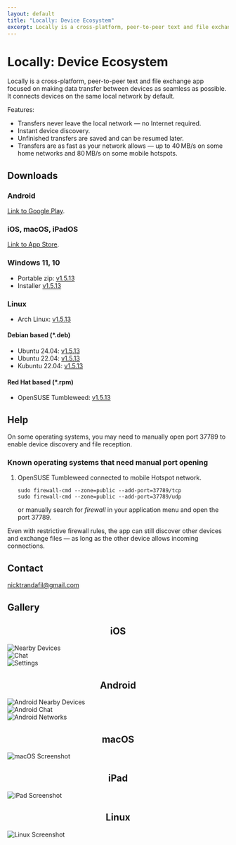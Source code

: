 ```yaml
---
layout: default
title: "Locally: Device Ecosystem"
excerpt: Locally is a cross-platform, peer-to-peer text and file exchange app focused on making data transfer between devices as seamless as possible.
---
```


# Locally: Device Ecosystem

Locally is a cross-platform, peer-to-peer text and file exchange app focused on making data transfer between devices as seamless as possible. It connects devices on the same local network by default.

Features:
* Transfers never leave the local network — no Internet required.
* Instant device discovery.
* Unfinished transfers are saved and can be resumed later.
* Transfers are as fast as your network allows — up to 40 MB/s on some home networks and 80 MB/s on some mobile hotspots.

## Downloads

### Android

[Link to Google Play](https://play.google.com/store/apps/details?id=com.trand.locally).

### iOS, macOS, iPadOS

[Link to App Store](https://apps.apple.com/us/app/send-locally/id6475152818).

### Windows 11, 10

* Portable zip: <a href="/other/Locally-Portable-1.5.13-x64.zip">v1.5.13</a>
* Installer <a href="/other/Locally-Installer-1.5.13-x64.exe">v1.5.13</a>

### Linux

* Arch Linux: <a href="/other/archlinux-locally-1.5.13-1-x86_64.pkg.tar.zst">v1.5.13</a>

#### Debian based (*.deb)

* Ubuntu 24.04: <a href="/other/ubuntu_24.04_locally_1.5.13_amd64.deb">v1.5.13</a>
* Ubuntu 22.04: <a href="/other/ubuntu_22.04_locally_1.5.13_amd64.deb">v1.5.13</a>
* Kubuntu 22.04: <a href="/other/ubuntu_22.04_locally_1.5.13_amd64.deb">v1.5.13</a>

#### Red Hat based (*.rpm)

* OpenSUSE Tumbleweed: <a href="/other/opensuse-tumbleweed-locally-1.5.13-1.x86_64.rpm">v1.5.13</a>

## Help

On some operating systems, you may need to manually open port 37789 to enable device discovery and file reception.

### Known operating systems that need manual port opening

1. OpenSUSE Tumbleweed connected to mobile Hotspot network.

    ```
    sudo firewall-cmd --zone=public --add-port=37789/tcp
    sudo firewall-cmd --zone=public --add-port=37789/udp
    ```

    or manually search for _firewall_ in your application menu and open the port 37789.

Even with restrictive firewall rules, the app can still discover other devices and exchange files — as long as the other device allows incoming connections.

## Contact

<p><a href="mailto:nicktrandafil@gmail.com">nicktrandafil@gmail.com</a></p>

## Gallery

<!-- iOS Screenshots Section -->
<h2 style="text-align: center;">iOS</h2>
<div class="screenshot-row">
  <div class="phone-frame">
    <img src="/assets/images/ios_nearby_devices.png" alt="Nearby Devices">
  </div>
  <div class="phone-frame">
    <img src="/assets/images/ios_chat.png" alt="Chat">
  </div>
  <div class="phone-frame">
    <img src="/assets/images/ios_settings.png" alt="Settings">
  </div>
</div>


<!-- Android Screenshots Section -->
<h2 style="text-align: center;">Android</h2>
<div class="screenshot-row">
  <div class="phone-frame">
    <img src="/assets/images/android_nearby_devices.jpg" alt="Android Nearby Devices">
  </div>
  <div class="phone-frame">
    <img src="/assets/images/android_chat.jpg" alt="Android Chat">
  </div>
  <div class="phone-frame">
    <img src="/assets/images/android_networks.jpg" alt="Android Networks">
  </div>
</div>


<!-- macOS Screenshot Section -->
<h2 style="text-align: center;">macOS</h2>
<div class="screenshot-row">
  <div class="phone-frame">
    <img src="/assets/images/macos.png" alt="macOS Screenshot">
  </div>
</div>


<!-- iPad Screenshot Section -->
<h2 style="text-align: center;">iPad</h2>
<div class="screenshot-row">
  <div class="phone-frame">
    <img src="/assets/images/ipad.png" alt="iPad Screenshot">
  </div>
</div>

<!-- Linux Screenshot Section -->
<h2 style="text-align: center;">Linux</h2>
<div class="screenshot-row">
  <div class="phone-frame">
    <img src="/assets/images/linux.png" alt="Linux Screenshot">
  </div>
</div>

